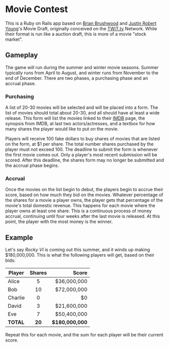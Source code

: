 Movie Contest
=========

This is a Ruby on Rails app based on [Brian Brushwood] and [Justin Robert Young]'s Movie Draft, originally conceived on the [TWiT.tv] Network. While their format is run like a auction draft, this is more of a movie "stock market".

Gameplay
--
The game will run during the summer and winter movie seasons. Summer typically runs from April to August, and winter runs from November to the end of December. There are two phases, a purchasing phase and an accrual phase.

### Purchasing
A list of 20-30 movies will be selected and will be placed into a form. The list of movies should total about 20-30, and all should have at least a wide release. This form will list the movies linked to their [IMDB] page, the synopsis from IMDB, at last two actors/actresses, and a textbox for how many shares the player would like to put on the movie.

Players will receive 100 fake dollars to buy shares of movies that are listed on the form, at $1 per share. The total number shares purchased by the player must not exceed 100. The deadline to submit the form is whenever the first movie comes out. Only a player's most recent submission will be scored. After this deadline, the shares form may no longer be submitted and the accrual phase begins.

### Accrual
Once the movies on the list begin to debut, the players begin to accrue their score, based on how much they bid on the movies. Whatever percentage of the shares for a movie a player owns, the player gets that percentage of the movie's total domestic revenue. This happens for each movie where the player owns at least one share. This is a continuous process of money accrual, continuing until four weeks after the last movie is released. At this point, the player with the most money is the winner.

Example
--
Let's say *Rocky VI* is coming out this summer, and it winds up making $180,000,000. This is what the following players will get, based on their bids:

| Player        | Shares        | Score          |
| ------------- |:-------------:| --------------:|
| Alice         | 5             | $36,000,000    |
| Bob           | 10            | $72,000,000    |
| Charlie       | 0             | $0             |
| David         | 3             | $21,600,000    |
| Eve           | 7             | $50,400,000    |
|**TOTAL**      |**20**         |**$180,000,000**|

Repeat this for each movie, and the sum for each player will be their current score.

[Brian Brushwood]:http://www.twitter.com/shwood
[Justin Robert Young]:http://www.twitter.com/justinryoung
[TWiT.tv]:http://www.twit.tv
[IMDB]:http://www.imdb.com